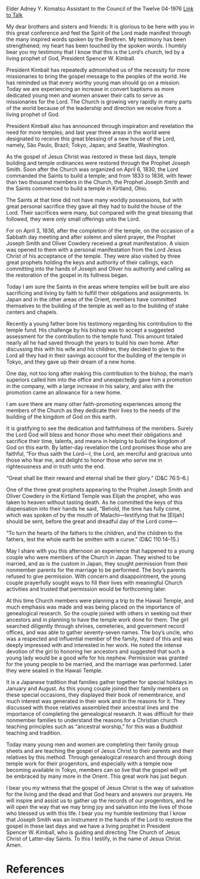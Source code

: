 Elder Adney Y. Komatsu
Assistant to the Council of the Twelve
04-1976
[Link to Talk](https://www.churchofjesuschrist.org/study/general-conference/1976/04/the-blessing-of-building-a-temple?lang=eng)

My dear brothers and sisters and friends: It is glorious to be here with you in this great conference and feel the Spirit of the Lord made manifest through the many inspired words spoken by the Brethren. My testimony has been strengthened; my heart has been touched by the spoken words. I humbly bear you my testimony that I know that this is the Lord’s church, led by a living prophet of God, President Spencer W. Kimball.

President Kimball has repeatedly admonished us of the necessity for more missionaries to bring the gospel message to the peoples of the world. He has reminded us that every worthy young man should go on a mission. Today we are experiencing an increase in convert baptisms as more dedicated young men and women answer their calls to serve as missionaries for the Lord. The Church is growing very rapidly in many parts of the world because of the leadership and direction we receive from a living prophet of God.

President Kimball also has announced through inspiration and revelation the need for more temples; and last year three areas in the world were designated to receive this great blessing of a new house of the Lord, namely, São Paulo, Brazil; Tokyo, Japan; and Seattle, Washington.

As the gospel of Jesus Christ was restored in these last days, temple building and temple ordinances were restored through the Prophet Joseph Smith. Soon after the Church was organized on April 6, 1830, the Lord commanded the Saints to build a temple; and from 1833 to 1836, with fewer than two thousand members in the Church, the Prophet Joseph Smith and the Saints commenced to build a temple in Kirtland, Ohio.

The Saints at that time did not have many worldly possessions, but with great personal sacrifice they gave all they had to build the house of the Lord. Their sacrifices were many, but compared with the great blessing that followed, they were only small offerings unto the Lord.

For on April 3, 1836, after the completion of the temple, on the occasion of a Sabbath day meeting and after solemn and silent prayer, the Prophet Joseph Smith and Oliver Cowdery received a great manifestation. A vision was opened to them with a personal manifestation from the Lord Jesus Christ of his acceptance of the temple. They were also visited by three great prophets holding the keys and authority of their callings, each committing into the hands of Joseph and Oliver his authority and calling as the restoration of the gospel in its fullness began.

Today I am sure the Saints in the areas where temples will be built are also sacrificing and living by faith to fulfill their obligations and assignments. In Japan and in the other areas of the Orient, members have committed themselves to the building of the temple as well as to the building of stake centers and chapels.

Recently a young father bore his testimony regarding his contribution to the temple fund. His challenge by his bishop was to accept a suggested assessment for the contribution to the temple fund. This amount totaled nearly all he had saved through the years to build his own home. After discussing this with his wife and his children, they decided to give to the Lord all they had in their savings account for the building of the temple in Tokyo, and they gave up their dream of a new home.

One day, not too long after making this contribution to the bishop, the man’s superiors called him into the office and unexpectedly gave him a promotion in the company, with a large increase in his salary, and also with the promotion came an allowance for a new home.

I am sure there are many other faith-promoting experiences among the members of the Church as they dedicate their lives to the needs of the building of the kingdom of God on this earth.

It is gratifying to see the dedication and faithfulness of the members. Surely the Lord God will bless and honor those who meet their obligations and sacrifice their time, talents, and means in helping to build the kingdom of God on this earth. By latter-day revelation the Lord promises those who are faithful, “For thus saith the Lord—I, the Lord, am merciful and gracious unto those who fear me, and delight to honor those who serve me in righteousness and in truth unto the end.

“Great shall be their reward and eternal shall be their glory.” (D&C 76:5–6.)

One of the three great prophets appearing to the Prophet Joseph Smith and Oliver Cowdery in the Kirtland Temple was Elijah the prophet, who was taken to heaven without tasting death. As he committed the keys of this dispensation into their hands he said, “Behold, the time has fully come, which was spoken of by the mouth of Malachi—testifying that he [Elijah] should be sent, before the great and dreadful day of the Lord come—



“To turn the hearts of the fathers to the children, and the children to the fathers, lest the whole earth be smitten with a curse.” (D&C 110:14–15.)

May I share with you this afternoon an experience that happened to a young couple who were members of the Church in Japan. They wished to be married, and as is the custom in Japan, they sought permission from their nonmember parents for the marriage to be performed. The boy’s parents refused to give permission. With concern and disappointment, the young couple prayerfully sought ways to fill their lives with meaningful Church activities and trusted that permission would be forthcoming later.

At this time Church members were planning a trip to the Hawaii Temple, and much emphasis was made and was being placed on the importance of genealogical research. So the couple joined with others in seeking out their ancestors and in planning to have the temple work done for them. The girl searched diligently through shrines, cemeteries, and government record offices, and was able to gather seventy-seven names. The boy’s uncle, who was a respected and influential member of the family, heard of this and was deeply impressed with and interested in her work. He noted the intense devotion of the girl to honoring her ancestors and suggested that such a young lady would be a good wife for his nephew. Permission was granted for the young people to be married, and the marriage was performed. Later they were sealed in the Hawaii Temple.

It is a Japanese tradition that families gather together for special holidays in January and August. As this young couple joined their family members on these special occasions, they displayed their book of remembrance, and much interest was generated in their work and in the reasons for it. They discussed with those relatives assembled their ancestral lines and the importance of completing the genealogical research. It was difficult for their nonmember families to understand the reasons for a Christian church teaching principles such as “ancestral worship,” for this was a Buddhist teaching and tradition.

Today many young men and women are completing their family group sheets and are teaching the gospel of Jesus Christ to their parents and their relatives by this method. Through genealogical research and through doing temple work for their progenitors, and especially with a temple now becoming available in Tokyo, members can so live that the gospel will yet be embraced by many more in the Orient. This great work has just begun.

I bear you my witness that the gospel of Jesus Christ is the way of salvation for the living and the dead and that God hears and answers our prayers. He will inspire and assist us to gather up the records of our progenitors, and he will open the way that we may bring joy and salvation into the lives of those who blessed us with this life. I bear you my humble testimony that I know that Joseph Smith was an instrument in the hands of the Lord to restore the gospel in these last days and we have a living prophet in President Spencer W. Kimball, who is guiding and directing The Church of Jesus Christ of Latter-day Saints. To this I testify, in the name of Jesus Christ. Amen.

# References
